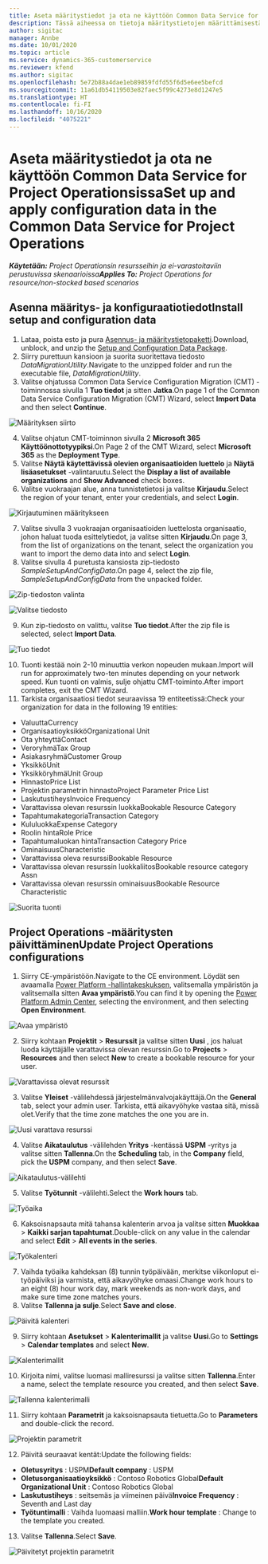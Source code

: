 ```yaml
---
title: Aseta määritystiedot ja ota ne käyttöön Common Data Service for Project Operationsissa
description: Tässä aiheessa on tietoja määritystietojen määrittämisestä ja käyttöönotosta Project Operationsissa.
author: sigitac
manager: Annbe
ms.date: 10/01/2020
ms.topic: article
ms.service: dynamics-365-customerservice
ms.reviewer: kfend
ms.author: sigitac
ms.openlocfilehash: 5e72b88a4dae1eb89859fdfd55f6d5e6ee5befcd
ms.sourcegitcommit: 11a61db54119503e82faec5f99c4273e8d1247e5
ms.translationtype: HT
ms.contentlocale: fi-FI
ms.lasthandoff: 10/16/2020
ms.locfileid: "4075221"
---
```

# <a name="set-up-and-apply-configuration-data-in-the-common-data-service-for-project-operations"></a><span data-ttu-id="31dfb-103">Aseta määritystiedot ja ota ne käyttöön Common Data Service for Project Operationsissa</span><span class="sxs-lookup"><span data-stu-id="31dfb-103">Set up and apply configuration data in the Common Data Service for Project Operations</span></span>

<span data-ttu-id="31dfb-104">_**Käytetään:** Project Operationsin resursseihin ja ei-varastoitaviin perustuvissa skenaarioissa_</span><span class="sxs-lookup"><span data-stu-id="31dfb-104">_**Applies To:** Project Operations for resource/non-stocked based scenarios_</span></span>

## <a name="install-setup-and-configuration-data"></a><span data-ttu-id="31dfb-105">Asenna määritys- ja konfiguraatiotiedot</span><span class="sxs-lookup"><span data-stu-id="31dfb-105">Install setup and configuration data</span></span>

1. <span data-ttu-id="31dfb-106">Lataa, poista esto ja pura [Asennus- ja määritystietopaketti](https://download.microsoft.com/download/1/3/4/1349369c-6209-42b7-b3b4-5be0e67cacd8/ProjOpsSampleSetupData-%20Integrated%20UR1.zip).</span><span class="sxs-lookup"><span data-stu-id="31dfb-106">Download, unblock, and unzip the [Setup and Configuration Data Package](https://download.microsoft.com/download/1/3/4/1349369c-6209-42b7-b3b4-5be0e67cacd8/ProjOpsSampleSetupData-%20Integrated%20UR1.zip).</span></span>
2. <span data-ttu-id="31dfb-107">Siirry purettuun kansioon ja suorita suoritettava tiedosto *DataMigrationUtility*.</span><span class="sxs-lookup"><span data-stu-id="31dfb-107">Navigate to the unzipped folder and run the executable file, *DataMigrationUtility*.</span></span>
3. <span data-ttu-id="31dfb-108">Valitse ohjatussa Common Data Service Configuration Migration (CMT) -toiminnossa sivulla 1 **Tuo tiedot** ja sitten **Jatka**.</span><span class="sxs-lookup"><span data-stu-id="31dfb-108">On page 1 of the Common Data Service Configuration Migration (CMT) Wizard, select **Import Data** and then select **Continue**.</span></span>

![Määrityksen siirto](./media/1ConfigurationMigration.png)

4. <span data-ttu-id="31dfb-110">Valitse ohjatun CMT-toiminnon sivulla 2 **Microsoft 365** **Käyttöönottotyypiksi**.</span><span class="sxs-lookup"><span data-stu-id="31dfb-110">On Page 2 of the CMT Wizard, select **Microsoft 365** as the **Deployment Type**.</span></span>
5. <span data-ttu-id="31dfb-111">Valitse **Näytä käytettävissä olevien organisaatioiden luettelo** ja **Näytä lisäasetukset** -valintaruutu.</span><span class="sxs-lookup"><span data-stu-id="31dfb-111">Select the **Display a list of available organizations** and **Show Advanced** check boxes.</span></span>
6. <span data-ttu-id="31dfb-112">Valitse vuokraajan alue, anna tunnistetietosi ja valitse **Kirjaudu**.</span><span class="sxs-lookup"><span data-stu-id="31dfb-112">Select the region of your tenant, enter your credentials, and select **Login**.</span></span>

![Kirjautuminen määritykseen](./media/2ConfigurationSignin.png)

7. <span data-ttu-id="31dfb-114">Valitse sivulla 3 vuokraajan organisaatioiden luettelosta organisaatio, johon haluat tuoda esittelytiedot, ja valitse sitten **Kirjaudu**.</span><span class="sxs-lookup"><span data-stu-id="31dfb-114">On page 3, from the list of organizations on the tenant, select the organization you want to import the demo data into and select **Login**.</span></span>
8. <span data-ttu-id="31dfb-115">Valitse sivulla 4 puretusta kansiosta zip-tiedosto *SampleSetupAndConfigData*.</span><span class="sxs-lookup"><span data-stu-id="31dfb-115">On page 4, select the zip file, *SampleSetupAndConfigData* from the unpacked folder.</span></span>

![Zip-tiedoston valinta](./media/3ZipFile.png)

![Valitse tiedosto](./media/4SelectAFile.png)

9. <span data-ttu-id="31dfb-118">Kun zip-tiedosto on valittu, valitse **Tuo tiedot**.</span><span class="sxs-lookup"><span data-stu-id="31dfb-118">After the zip file is selected, select **Import Data**.</span></span>

![Tuo tiedot](./media/5ImportData.png)

10. <span data-ttu-id="31dfb-120">Tuonti kestää noin 2-10 minuuttia verkon nopeuden mukaan.</span><span class="sxs-lookup"><span data-stu-id="31dfb-120">Import will run for approximately two-ten minutes depending on your network speed.</span></span> <span data-ttu-id="31dfb-121">Kun tuonti on valmis, sulje ohjattu CMT-toiminto.</span><span class="sxs-lookup"><span data-stu-id="31dfb-121">After import completes, exit the CMT Wizard.</span></span> 
11. <span data-ttu-id="31dfb-122">Tarkista organisaatiosi tiedot seuraavissa 19 entiteetissä:</span><span class="sxs-lookup"><span data-stu-id="31dfb-122">Check your organization for data in the following 19 entities:</span></span>

  - <span data-ttu-id="31dfb-123">Valuutta</span><span class="sxs-lookup"><span data-stu-id="31dfb-123">Currency</span></span>
  - <span data-ttu-id="31dfb-124">Organisaatioyksikkö</span><span class="sxs-lookup"><span data-stu-id="31dfb-124">Organizational Unit</span></span>
  - <span data-ttu-id="31dfb-125">Ota yhteyttä</span><span class="sxs-lookup"><span data-stu-id="31dfb-125">Contact</span></span>
  - <span data-ttu-id="31dfb-126">Veroryhmä</span><span class="sxs-lookup"><span data-stu-id="31dfb-126">Tax Group</span></span>
  - <span data-ttu-id="31dfb-127">Asiakasryhmä</span><span class="sxs-lookup"><span data-stu-id="31dfb-127">Customer Group</span></span>
  - <span data-ttu-id="31dfb-128">Yksikkö</span><span class="sxs-lookup"><span data-stu-id="31dfb-128">Unit</span></span>
  - <span data-ttu-id="31dfb-129">Yksikköryhmä</span><span class="sxs-lookup"><span data-stu-id="31dfb-129">Unit Group</span></span>
  - <span data-ttu-id="31dfb-130">Hinnasto</span><span class="sxs-lookup"><span data-stu-id="31dfb-130">Price List</span></span>
  - <span data-ttu-id="31dfb-131">Projektin parametrin hinnasto</span><span class="sxs-lookup"><span data-stu-id="31dfb-131">Project Parameter Price List</span></span>
  - <span data-ttu-id="31dfb-132">Laskutustiheys</span><span class="sxs-lookup"><span data-stu-id="31dfb-132">Invoice Frequency</span></span>
  - <span data-ttu-id="31dfb-133">Varattavissa olevan resurssin luokka</span><span class="sxs-lookup"><span data-stu-id="31dfb-133">Bookable Resource Category</span></span>
  - <span data-ttu-id="31dfb-134">Tapahtumakategoria</span><span class="sxs-lookup"><span data-stu-id="31dfb-134">Transaction Category</span></span>
  - <span data-ttu-id="31dfb-135">Kululuokka</span><span class="sxs-lookup"><span data-stu-id="31dfb-135">Expense Category</span></span>
  - <span data-ttu-id="31dfb-136">Roolin hinta</span><span class="sxs-lookup"><span data-stu-id="31dfb-136">Role Price</span></span>
  - <span data-ttu-id="31dfb-137">Tapahtumaluokan hinta</span><span class="sxs-lookup"><span data-stu-id="31dfb-137">Transaction Category Price</span></span>
  - <span data-ttu-id="31dfb-138">Ominaisuus</span><span class="sxs-lookup"><span data-stu-id="31dfb-138">Characteristic</span></span>
  - <span data-ttu-id="31dfb-139">Varattavissa oleva resurssi</span><span class="sxs-lookup"><span data-stu-id="31dfb-139">Bookable Resource</span></span>
  - <span data-ttu-id="31dfb-140">Varattavissa olevan resurssin luokkaliitos</span><span class="sxs-lookup"><span data-stu-id="31dfb-140">Bookable resource category Assn</span></span>
  - <span data-ttu-id="31dfb-141">Varattavissa olevan resurssin ominaisuus</span><span class="sxs-lookup"><span data-stu-id="31dfb-141">Bookable Resource Characteristic</span></span>

![Suorita tuonti](./media/6CompleteImport.png)

## <a name="update-project-operations-configurations"></a><span data-ttu-id="31dfb-143">Project Operations -määritysten päivittäminen</span><span class="sxs-lookup"><span data-stu-id="31dfb-143">Update Project Operations configurations</span></span>

1. <span data-ttu-id="31dfb-144">Siirry CE-ympäristöön.</span><span class="sxs-lookup"><span data-stu-id="31dfb-144">Navigate to the CE environment.</span></span> <span data-ttu-id="31dfb-145">Löydät sen avaamalla [Power Platform -hallintakeskuksen](https://admin.powerplatform.microsoft.com/environments), valitsemalla ympäristön ja valitsemalla sitten **Avaa ympäristö**.</span><span class="sxs-lookup"><span data-stu-id="31dfb-145">You can find it by opening the [Power Platform Admin Center](https://admin.powerplatform.microsoft.com/environments), selecting the environment, and then selecting **Open Environment**.</span></span> 

![Avaa ympäristö](./media/7OpenEnvironment.png)

2. <span data-ttu-id="31dfb-147">Siirry kohtaan **Projektit** > **Resurssit** ja valitse sitten **Uusi** , jos haluat luoda käyttäjälle varattavissa olevan resurssin.</span><span class="sxs-lookup"><span data-stu-id="31dfb-147">Go to **Projects** > **Resources** and then select **New** to create a bookable resource for your user.</span></span>

![Varattavissa olevat resurssit](./media/8BookableResources.png)

3. <span data-ttu-id="31dfb-149">Valitse **Yleiset** -välilehdessä järjestelmänvalvojakäyttäjä.</span><span class="sxs-lookup"><span data-stu-id="31dfb-149">On the **General** tab, select your admin user.</span></span> <span data-ttu-id="31dfb-150">Tarkista, että aikavyöhyke vastaa sitä, missä olet.</span><span class="sxs-lookup"><span data-stu-id="31dfb-150">Verify that the time zone matches the one you are in.</span></span> 

![Uusi varattava resurssi](./media/9NewBookableResource.png)

4. <span data-ttu-id="31dfb-152">Valitse **Aikataulutus** -välilehden **Yritys** -kentässä **USPM** -yritys ja valitse sitten **Tallenna**.</span><span class="sxs-lookup"><span data-stu-id="31dfb-152">On the **Scheduling** tab, in the **Company** field, pick the **USPM** company, and then select **Save**.</span></span> 

![Aikataulutus-välilehti](./media/10SchedulingTab.png)

5. <span data-ttu-id="31dfb-154">Valitse **Työtunnit** -välilehti.</span><span class="sxs-lookup"><span data-stu-id="31dfb-154">Select the **Work hours** tab.</span></span>  

![Työaika](./media/11WorkHours.png)

6. <span data-ttu-id="31dfb-156">Kaksoisnapsauta mitä tahansa kalenterin arvoa ja valitse sitten **Muokkaa** > **Kaikki sarjan tapahtumat**.</span><span class="sxs-lookup"><span data-stu-id="31dfb-156">Double-click on any value in the calendar and select **Edit** > **All events in the series**.</span></span> 

![Työkalenteri](./media/12WorkCalendar.png)

7. <span data-ttu-id="31dfb-158">Vaihda työaika kahdeksan (8) tunnin työpäivään, merkitse viikonloput ei-työpäiviksi ja varmista, että aikavyöhyke omaasi.</span><span class="sxs-lookup"><span data-stu-id="31dfb-158">Change work hours to an eight (8) hour work day, mark weekends as non-work days, and make sure time zone matches yours.</span></span> 
8. <span data-ttu-id="31dfb-159">Valitse **Tallenna ja sulje**.</span><span class="sxs-lookup"><span data-stu-id="31dfb-159">Select **Save and close**.</span></span>

![Päivitä kalenteri](./media/13UpdateCalendar.png)

9. <span data-ttu-id="31dfb-161">Siirry kohtaan **Asetukset** > **Kalenterimallit** ja valitse **Uusi**.</span><span class="sxs-lookup"><span data-stu-id="31dfb-161">Go to **Settings** > **Calendar templates** and select **New**.</span></span>
 
 ![Kalenterimallit](./media/14CalendarTemplates.png)
 
 10. <span data-ttu-id="31dfb-163">Kirjoita nimi, valitse luomasi malliresurssi ja valitse sitten **Tallenna**.</span><span class="sxs-lookup"><span data-stu-id="31dfb-163">Enter a name, select the template resource you created, and then select **Save**.</span></span> 
 
 ![Tallenna kalenterimalli](./media/15SaveCalendarTemplate.png)
 
 11. <span data-ttu-id="31dfb-165">Siirry kohtaan **Parametrit** ja kaksoisnapsauta tietuetta.</span><span class="sxs-lookup"><span data-stu-id="31dfb-165">Go to **Parameters** and double-click the record.</span></span> 
 
 ![Projektin parametrit](./media/16ProjectParameters.png)
 
12. <span data-ttu-id="31dfb-167">Päivitä seuraavat kentät:</span><span class="sxs-lookup"><span data-stu-id="31dfb-167">Update the following fields:</span></span>

 - <span data-ttu-id="31dfb-168">**Oletusyritys** : USPM</span><span class="sxs-lookup"><span data-stu-id="31dfb-168">**Default company** : USPM</span></span>
 - <span data-ttu-id="31dfb-169">**Oletusorganisaatioyksikkö** : Contoso Robotics Global</span><span class="sxs-lookup"><span data-stu-id="31dfb-169">**Default Organizational Unit** : Contoso Robotics Global</span></span>
 - <span data-ttu-id="31dfb-170">**Laskutustiheys** : seitsemäs ja viimeinen päivä</span><span class="sxs-lookup"><span data-stu-id="31dfb-170">**Invoice Frequency** : Seventh and Last day</span></span>
 - <span data-ttu-id="31dfb-171">**Työtuntimalli** : Vaihda luomaasi malliin.</span><span class="sxs-lookup"><span data-stu-id="31dfb-171">**Work hour template** : Change to the template you created.</span></span>

13. <span data-ttu-id="31dfb-172">Valitse **Tallenna**.</span><span class="sxs-lookup"><span data-stu-id="31dfb-172">Select **Save**.</span></span> 

![Päivitetyt projektin parametrit](./media/17UpdatedProjectParameters.png)
